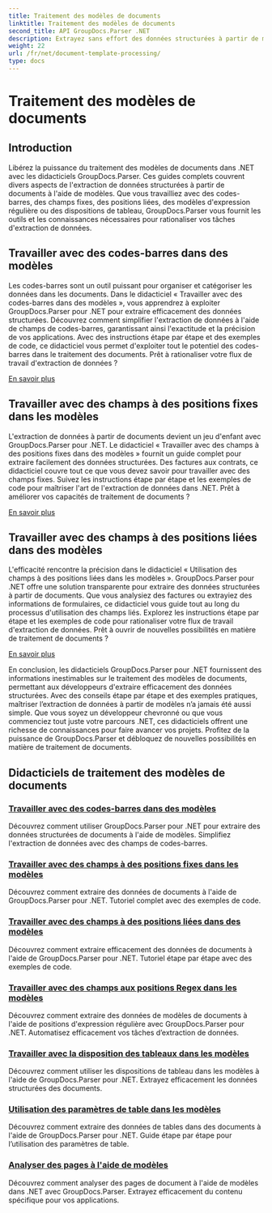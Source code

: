 ```yaml
---
title: Traitement des modèles de documents
linktitle: Traitement des modèles de documents
second_title: API GroupDocs.Parser .NET
description: Extrayez sans effort des données structurées à partir de modèles de documents avec GroupDocs.Parser pour .NET. Apprenez à travailler avec des codes-barres, des champs, des expressions régulières et des mises en page de tableaux.
weight: 22
url: /fr/net/document-template-processing/
type: docs
---
```

# Traitement des modèles de documents


## Introduction

Libérez la puissance du traitement des modèles de documents dans .NET avec les didacticiels GroupDocs.Parser. Ces guides complets couvrent divers aspects de l'extraction de données structurées à partir de documents à l'aide de modèles. Que vous travailliez avec des codes-barres, des champs fixes, des positions liées, des modèles d'expression régulière ou des dispositions de tableau, GroupDocs.Parser vous fournit les outils et les connaissances nécessaires pour rationaliser vos tâches d'extraction de données.

## Travailler avec des codes-barres dans des modèles

Les codes-barres sont un outil puissant pour organiser et catégoriser les données dans les documents. Dans le didacticiel « Travailler avec des codes-barres dans des modèles », vous apprendrez à exploiter GroupDocs.Parser pour .NET pour extraire efficacement des données structurées. Découvrez comment simplifier l'extraction de données à l'aide de champs de codes-barres, garantissant ainsi l'exactitude et la précision de vos applications. Avec des instructions étape par étape et des exemples de code, ce didacticiel vous permet d'exploiter tout le potentiel des codes-barres dans le traitement des documents. Prêt à rationaliser votre flux de travail d'extraction de données ?

[En savoir plus](./working-with-barcodes-in-templates/)

## Travailler avec des champs à des positions fixes dans les modèles

L'extraction de données à partir de documents devient un jeu d'enfant avec GroupDocs.Parser pour .NET. Le didacticiel « Travailler avec des champs à des positions fixes dans des modèles » fournit un guide complet pour extraire facilement des données structurées. Des factures aux contrats, ce didacticiel couvre tout ce que vous devez savoir pour travailler avec des champs fixes. Suivez les instructions étape par étape et les exemples de code pour maîtriser l'art de l'extraction de données dans .NET. Prêt à améliorer vos capacités de traitement de documents ?

[En savoir plus](./working-with-fields-at-fixed-positions-in-templates/)

## Travailler avec des champs à des positions liées dans des modèles

L'efficacité rencontre la précision dans le didacticiel « Utilisation des champs à des positions liées dans les modèles ». GroupDocs.Parser pour .NET offre une solution transparente pour extraire des données structurées à partir de documents. Que vous analysiez des factures ou extrayiez des informations de formulaires, ce didacticiel vous guide tout au long du processus d'utilisation des champs liés. Explorez les instructions étape par étape et les exemples de code pour rationaliser votre flux de travail d'extraction de données. Prêt à ouvrir de nouvelles possibilités en matière de traitement de documents ?

[En savoir plus](./working-with-fields-at-linked-positions-in-templates/)

En conclusion, les didacticiels GroupDocs.Parser pour .NET fournissent des informations inestimables sur le traitement des modèles de documents, permettant aux développeurs d'extraire efficacement des données structurées. Avec des conseils étape par étape et des exemples pratiques, maîtriser l’extraction de données à partir de modèles n’a jamais été aussi simple. Que vous soyez un développeur chevronné ou que vous commenciez tout juste votre parcours .NET, ces didacticiels offrent une richesse de connaissances pour faire avancer vos projets. Profitez de la puissance de GroupDocs.Parser et débloquez de nouvelles possibilités en matière de traitement de documents.

## Didacticiels de traitement des modèles de documents
### [Travailler avec des codes-barres dans des modèles](./working-with-barcodes-in-templates/)
Découvrez comment utiliser GroupDocs.Parser pour .NET pour extraire des données structurées de documents à l'aide de modèles. Simplifiez l'extraction de données avec des champs de codes-barres.
### [Travailler avec des champs à des positions fixes dans les modèles](./working-with-fields-at-fixed-positions-in-templates/)
Découvrez comment extraire des données de documents à l'aide de GroupDocs.Parser pour .NET. Tutoriel complet avec des exemples de code.
### [Travailler avec des champs à des positions liées dans des modèles](./working-with-fields-at-linked-positions-in-templates/)
Découvrez comment extraire efficacement des données de documents à l'aide de GroupDocs.Parser pour .NET. Tutoriel étape par étape avec des exemples de code.
### [Travailler avec des champs aux positions Regex dans les modèles](./working-with-fields-at-regex-positions-in-templates/)
Découvrez comment extraire des données de modèles de documents à l'aide de positions d'expression régulière avec GroupDocs.Parser pour .NET. Automatisez efficacement vos tâches d’extraction de données.
### [Travailler avec la disposition des tableaux dans les modèles](./working-with-table-layout-in-templates/)
Découvrez comment utiliser les dispositions de tableau dans les modèles à l'aide de GroupDocs.Parser pour .NET. Extrayez efficacement les données structurées des documents.
### [Utilisation des paramètres de table dans les modèles](./working-with-table-parameters-in-templates/)
Découvrez comment extraire des données de tables dans des documents à l'aide de GroupDocs.Parser pour .NET. Guide étape par étape pour l’utilisation des paramètres de table.
### [Analyser des pages à l'aide de modèles](./parse-pages-using-templates/)
Découvrez comment analyser des pages de document à l'aide de modèles dans .NET avec GroupDocs.Parser. Extrayez efficacement du contenu spécifique pour vos applications.